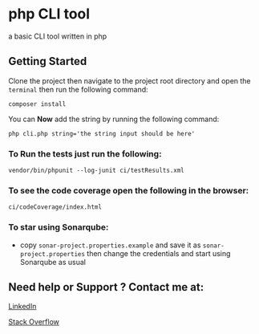 # php CLI tool
a basic CLI tool written in php

## Getting Started
Clone the project then navigate to the project root directory and open the `terminal` then run the following command:

`composer install`

You can **Now** add the string by running the following command:

`php cli.php string='the string input should be here'`

### To Run the tests just run the following:
`vendor/bin/phpunit --log-junit ci/testResults.xml`

### To see the code coverage open the following in the browser:
`ci/codeCoverage/index.html`

### To star using Sonarqube:
* copy `sonar-project.properties.example` and save it as `sonar-project.properties` then change the credentials and start using Sonarqube as usual

## Need help or Support ? Contact me at:
[LinkedIn](https://www.linkedin.com/in/mahmood-ahmad-mahmood)

[Stack Overflow](https://stackoverflow.com/users/13562930/mahmood-ahmad)
